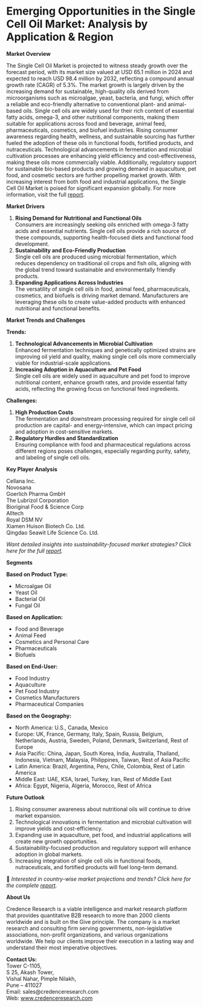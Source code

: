 # Emerging Opportunities in the Single Cell Oil Market: Analysis by Application & Region


<p><strong>Market Overview</strong></p>
<p>The Single Cell Oil Market is projected to witness steady growth over the forecast period, with its market size valued at USD 65.1 million in 2024 and expected to reach USD 98.4 million by 2032, reflecting a compound annual growth rate (CAGR) of 5.3%. The market growth is largely driven by the increasing demand for sustainable, high-quality oils derived from microorganisms such as microalgae, yeast, bacteria, and fungi, which offer a reliable and eco-friendly alternative to conventional plant- and animal-based oils. Single cell oils are widely used for their rich content of essential fatty acids, omega-3, and other nutritional components, making them suitable for applications across food and beverage, animal feed, pharmaceuticals, cosmetics, and biofuel industries. Rising consumer awareness regarding health, wellness, and sustainable sourcing has further fueled the adoption of these oils in functional foods, fortified products, and nutraceuticals. Technological advancements in fermentation and microbial cultivation processes are enhancing yield efficiency and cost-effectiveness, making these oils more commercially viable. Additionally, regulatory support for sustainable bio-based products and growing demand in aquaculture, pet food, and cosmetic sectors are further propelling market growth. With increasing interest from both food and industrial applications, the Single Cell Oil Market is poised for significant expansion globally. For more information, visit the full <a href="https://www.credenceresearch.com/report/single-cell-oil-market?utm_source=chatgpt.com">report</a>.</p>
<p><strong>Market Drivers</strong></p>
<ol>
<li><strong> Rising Demand for Nutritional and Functional Oils</strong><br /> Consumers are increasingly seeking oils enriched with omega-3 fatty acids and essential nutrients. Single cell oils provide a rich source of these compounds, supporting health-focused diets and functional food development.</li>
<li><strong> Sustainability and Eco-Friendly Production</strong><br /> Single cell oils are produced using microbial fermentation, which reduces dependency on traditional oil crops and fish oils, aligning with the global trend toward sustainable and environmentally friendly products.</li>
<li><strong> Expanding Applications Across Industries</strong><br /> The versatility of single cell oils in food, animal feed, pharmaceuticals, cosmetics, and biofuels is driving market demand. Manufacturers are leveraging these oils to create value-added products with enhanced nutritional and functional benefits.</li>
</ol>
<p><strong>Market Trends and Challenges</strong></p>
<p><strong>Trends:</strong></p>
<ol>
<li><strong>Technological Advancements in Microbial Cultivation</strong><br /> Enhanced fermentation techniques and genetically optimized strains are improving oil yield and quality, making single cell oils more commercially viable for industrial-scale applications.</li>
<li><strong>Increasing Adoption in Aquaculture and Pet Food</strong><br /> Single cell oils are widely used in aquaculture and pet food to improve nutritional content, enhance growth rates, and provide essential fatty acids, reflecting the growing focus on functional feed ingredients.</li>
</ol>
<p><strong>Challenges:</strong></p>
<ol>
<li><strong>High Production Costs</strong><br /> The fermentation and downstream processing required for single cell oil production are capital- and energy-intensive, which can impact pricing and adoption in cost-sensitive markets.</li>
<li><strong>Regulatory Hurdles and Standardization</strong><br /> Ensuring compliance with food and pharmaceutical regulations across different regions poses challenges, especially regarding purity, safety, and labeling of single cell oils.</li>
</ol>
<p><strong>Key Player Analysis</strong></p>
<p>Cellana Inc.<br /> Novosana<br /> Goerlich Pharma GmbH<br /> The Lubrizol Corporation<br /> Bioriginal Food &amp; Science Corp<br /> Alltech<br /> Royal DSM NV<br /> Xiamen Huison Biotech Co. Ltd.<br /> Qingdao Seawit Life Science Co. Ltd.</p>
<p><em>Want detailed insights into sustainability-focused market strategies? Click here for the full <a href="https://www.credenceresearch.com/report/single-cell-oil-market?utm_source=chatgpt.com">report</a>.</em></p>
<p><strong>Segments</strong></p>
<p><strong>Based on Product Type:</strong></p>
<ul>
<li>Microalgae Oil</li>
<li>Yeast Oil</li>
<li>Bacterial Oil</li>
<li>Fungal Oil</li>
</ul>
<p><strong>Based on Application:</strong></p>
<ul>
<li>Food and Beverage</li>
<li>Animal Feed</li>
<li>Cosmetics and Personal Care</li>
<li>Pharmaceuticals</li>
<li>Biofuels</li>
</ul>
<p><strong>Based on End-User:</strong></p>
<ul>
<li>Food Industry</li>
<li>Aquaculture</li>
<li>Pet Food Industry</li>
<li>Cosmetics Manufacturers</li>
<li>Pharmaceutical Companies</li>
</ul>
<p><strong>Based on the Geography:</strong></p>
<ul>
<li>North America: U.S., Canada, Mexico</li>
<li>Europe: UK, France, Germany, Italy, Spain, Russia, Belgium, Netherlands, Austria, Sweden, Poland, Denmark, Switzerland, Rest of Europe</li>
<li>Asia Pacific: China, Japan, South Korea, India, Australia, Thailand, Indonesia, Vietnam, Malaysia, Philippines, Taiwan, Rest of Asia Pacific</li>
<li>Latin America: Brazil, Argentina, Peru, Chile, Colombia, Rest of Latin America</li>
<li>Middle East: UAE, KSA, Israel, Turkey, Iran, Rest of Middle East</li>
<li>Africa: Egypt, Nigeria, Algeria, Morocco, Rest of Africa</li>
</ul>
<p><strong>Future Outlook</strong></p>
<ol>
<li>Rising consumer awareness about nutritional oils will continue to drive market expansion.</li>
<li>Technological innovations in fermentation and microbial cultivation will improve yields and cost-efficiency.</li>
<li>Expanding use in aquaculture, pet food, and industrial applications will create new growth opportunities.</li>
<li>Sustainability-focused production and regulatory support will enhance adoption in global markets.</li>
<li>Increasing integration of single cell oils in functional foods, nutraceuticals, and fortified products will fuel long-term demand.</li>
</ol>
<p>📌 <em>Interested in country-wise market projections and trends? Click here for the complete <a href="https://www.credenceresearch.com/report/single-cell-oil-market?utm_source=chatgpt.com">report</a>.</em></p>
<p><strong>About Us</strong></p>
<p>Credence Research is a viable intelligence and market research platform that provides quantitative B2B research to more than 2000 clients worldwide and is built on the Give principle. The company is a market research and consulting firm serving governments, non-legislative associations, non-profit organizations, and various organizations worldwide. We help our clients improve their execution in a lasting way and understand their most imperative objectives.</p>
<p><strong>Contact Us:</strong><br /> Tower C-1105,<br /> S 25, Akash Tower,<br /> Vishal Nahar, Pimple Nilakh,<br /> Pune &ndash; 411027<br /> Email: sales@credenceresearch.com<br /> Web: <a href="http://www.credenceresearch.com?utm_source=chatgpt.com">www.credenceresearch.com</a></p>
